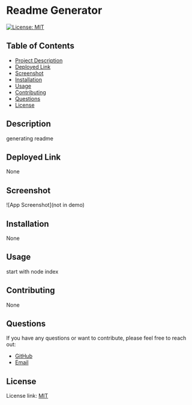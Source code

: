 
# Readme Generator

[![License: MIT](https://img.shields.io/badge/License-MIT-yellow.svg)](https://opensource.org/licenses/MIT)

## Table of Contents
- [Project Description](#description)
- [Deployed Link](#deployed-link)
- [Screenshot](#screenshot)
- [Installation](#installation)
- [Usage](#usage)
- [Contributing](#contributing)
- [Questions](#questions)
- [License](#license)

## Description
generating readme

## Deployed Link
None

## Screenshot
![App Screenshot](not in demo)

## Installation
None

## Usage
start with node index

## Contributing
None

## Questions
If you have any questions or want to contribute, please feel free to reach out:

- [GitHub](https://github.com/Alien-oyi)
- [Email](mailto:daijinmin78@gmail.com)

## License
License link: [MIT](https://choosealicense.com/licenses/mit/)
